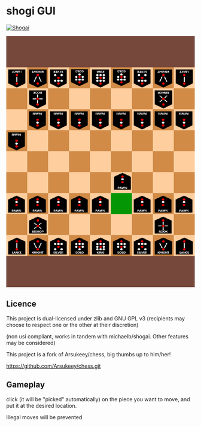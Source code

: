 # shogi GUI

[![Shogai](https://img.shields.io/badge/Shogai-v2.0.0-green.svg)](https://github.com/michaelb/shogai)

![](screen.png)

## Licence

This project is dual-licensed under zlib and GNU GPL v3 (recipients may choose to respect one or the other at their discretion)

(non usi compliant, works in tandem with michaelb/shogai. Other features may be considered)

This project is a fork of Arsukeey/chess, big thumbs up to him/her!

https://github.com/Arsukeey/chess.git

## Gameplay

click (it will be "picked" automatically) on the piece you want to move, and put it at the desired location.

Illegal moves will be prevented
